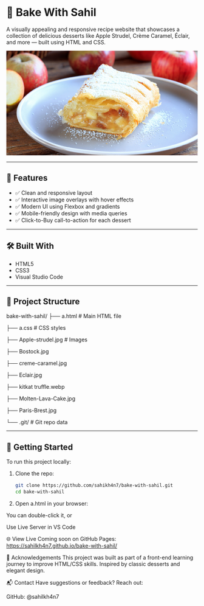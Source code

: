 # 🍰 Bake With Sahil

A visually appealing and responsive recipe website that showcases a collection of delicious desserts like Apple Strudel, Crème Caramel, Éclair, and more — built using HTML and CSS.

![Screenshot](Apple-strudel.jpg)

---

## 📌 Features

- ✅ Clean and responsive layout
- ✅ Interactive image overlays with hover effects
- ✅ Modern UI using Flexbox and gradients
- ✅ Mobile-friendly design with media queries
- ✅ Click-to-Buy call-to-action for each dessert

---

## 🛠️ Built With

- HTML5
- CSS3
- Visual Studio Code

---

## 📁 Project Structure

bake-with-sahil/
├── a.html # Main HTML file

├── a.css # CSS styles

├── Apple-strudel.jpg # Images

├── Bostock.jpg

├── creme-caramel.jpg

├── Eclair.jpg

├── kitkat truffle.webp

├── Molten-Lava-Cake.jpg

├── Paris-Brest.jpg

└── .git/ # Git repo data

---

## 🚀 Getting Started

To run this project locally:

1. Clone the repo:
   ```bash
   git clone https://github.com/sahikh4n7/bake-with-sahil.git
   cd bake-with-sahil
2. Open a.html in your browser:

You can double-click it, or

Use Live Server in VS Code

🌐 View Live
Coming soon on GitHub Pages:
https://sahilkh4n7.github.io/bake-with-sahil/

🙌 Acknowledgements
This project was built as part of a front-end learning journey to improve HTML/CSS skills. Inspired by classic desserts and elegant design.

📬 Contact
Have suggestions or feedback? Reach out:

GitHub: @sahilkh4n7
